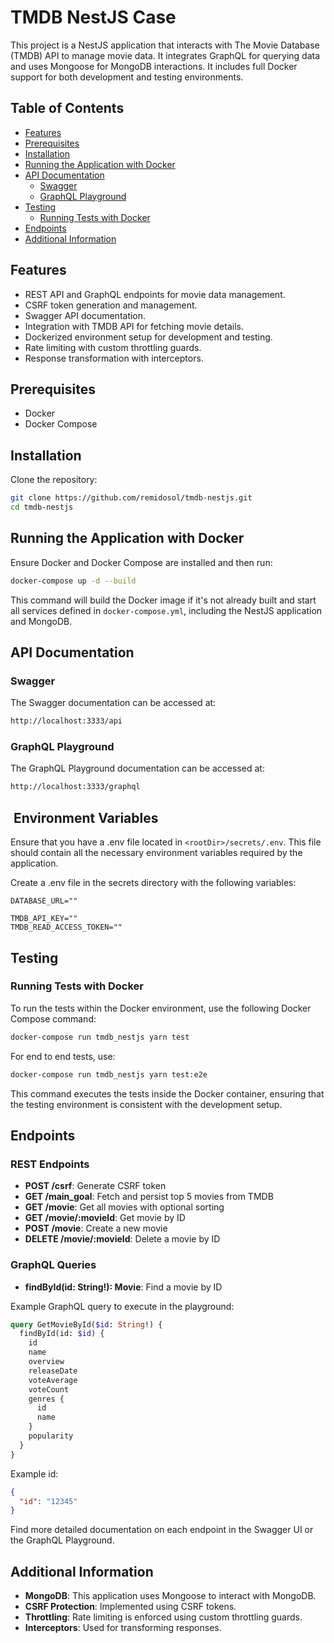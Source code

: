 # TMDB NestJS Case

This project is a NestJS application that interacts with The Movie Database (TMDB) API to manage movie data. It integrates GraphQL for querying data and uses Mongoose for MongoDB interactions. It includes full Docker support for both development and testing environments.

## Table of Contents

- [Features](#features)
- [Prerequisites](#prerequisites)
- [Installation](#installation)
- [Running the Application with Docker](#running-the-application-with-docker)
- [API Documentation](#api-documentation)
  - [Swagger](#swagger)
  - [GraphQL Playground](#graphql-playground)
- [Testing](#testing)
  - [Running Tests with Docker](#running-tests-with-docker)
- [Endpoints](#endpoints)
- [Additional Information](#endpoints)

## Features

- REST API and GraphQL endpoints for movie data management.
- CSRF token generation and management.
- Swagger API documentation.
- Integration with TMDB API for fetching movie details.
- Dockerized environment setup for development and testing.
- Rate limiting with custom throttling guards.
- Response transformation with interceptors.

## Prerequisites

- Docker
- Docker Compose

## Installation

Clone the repository:

```bash
git clone https://github.com/remidosol/tmdb-nestjs.git
cd tmdb-nestjs
```

## Running the Application with Docker

Ensure Docker and Docker Compose are installed and then run:

```bash
docker-compose up -d --build
```

This command will build the Docker image if it's not already built and start all services defined in `docker-compose.yml`, including the NestJS application and MongoDB.

## API Documentation

### Swagger

The Swagger documentation can be accessed at:

```bash
http://localhost:3333/api
```

### GraphQL Playground

The GraphQL Playground documentation can be accessed at:

```bash
http://localhost:3333/graphql
```

##  Environment Variables

Ensure that you have a .env file located in `<rootDir>/secrets/.env`. This file should contain all the necessary environment variables required by the application.

Create a .env file in the secrets directory with the following variables:

```.env
DATABASE_URL=""

TMDB_API_KEY=""
TMDB_READ_ACCESS_TOKEN=""
```

## Testing

### Running Tests with Docker

To run the tests within the Docker environment, use the following Docker Compose command:

```bash
docker-compose run tmdb_nestjs yarn test
```

For end to end tests, use:

```bash
docker-compose run tmdb_nestjs yarn test:e2e
```

This command executes the tests inside the Docker container, ensuring that the testing environment is consistent with the development setup.

## Endpoints

### REST Endpoints

- **POST /csrf**: Generate CSRF token
- **GET /main_goal**: Fetch and persist top 5 movies from TMDB
- **GET /movie**: Get all movies with optional sorting
- **GET /movie/:movieId**: Get movie by ID
- **POST /movie**: Create a new movie
- **DELETE /movie/:movieId**: Delete a movie by ID

### GraphQL Queries

- **findById(id: String!): Movie**: Find a movie by ID

Example GraphQL query to execute in the playground:

```graphql
query GetMovieById($id: String!) {
  findById(id: $id) {
    id
    name
    overview
    releaseDate
    voteAverage
    voteCount
    genres {
      id
      name
    }
    popularity
  }
}
```

Example id:

```json
{
  "id": "12345"
}
```

Find more detailed documentation on each endpoint in the Swagger UI or the GraphQL Playground.

## Additional Information

- **MongoDB**: This application uses Mongoose to interact with MongoDB.
- **CSRF Protection**: Implemented using CSRF tokens.
- **Throttling**: Rate limiting is enforced using custom throttling guards.
- **Interceptors**: Used for transforming responses.
